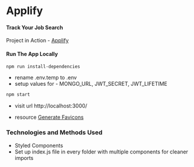 # Applify

#### Track Your Job Search

Project in Action - [Applify](https://www.jobify.live/)

#### Run The App Locally

```sh
npm run install-dependencies
```

- rename .env.temp to .env
- setup values for - MONGO_URL, JWT_SECRET, JWT_LIFETIME

```sh
npm start
```

- visit url http://localhost:3000/

- resource [Generate Favicons](https://favicon.io/)

### Technologies and Methods Used

- Styled Components
- Set up index.js file in every folder with multiple components for cleaner imports
